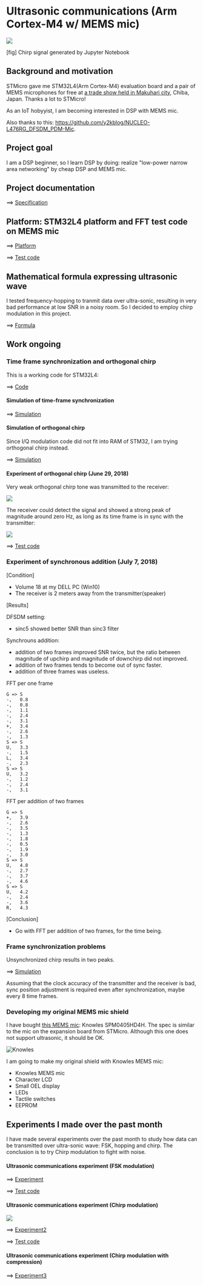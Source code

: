 # Ultrasonic communications (Arm Cortex-M4 w/ MEMS mic)

![](./doc/orthogonal_upchirp.jpg)

[fig] Chirp signal generated by Jupyter Notebook

## Background and motivation

STMicro gave me STM32L4(Arm Cortex-M4) evaluation board and a pair of MEMS microphones for free at [a trade show held in Makuhari city](https://www.st.com/content/st_com/en/about/events/events.html/techno-frontier-2018.html), Chiba, Japan. Thanks a lot to STMicro!

As an IoT hobyyist, I am becoming interested in DSP with MEMS mic.

Also thanks to this: https://github.com/y2kblog/NUCLEO-L476RG_DFSDM_PDM-Mic.

## Project goal

I am a DSP beginner, so I learn DSP by doing: realize "low-power narrow area networking" by cheap DSP and MEMS mic.

## Project documentation

==> [Specification](https://docs.google.com/presentation/d/e/2PACX-1vSd3PQnKqmKbjcGNyNh_gygd175jgfzZYH5iwcEPqmmgiy7k3yYzqqHzfs7u-95jm_9hHgc0ugAvv2U/pub?start=false&loop=false&delayms=3000)

## Platform: STM32L4 platform and FFT test code on MEMS mic

==> [Platform](PLATFORM.md)

==> [Test code](./experiments/basic)

## Mathematical formula expressing ultrasonic wave

I tested frequency-hopping to tranmit data over ultra-sonic, resulting in very bad performance at low SNR in a noisy room. So I decided to employ chirp modulation in this project.

==> [Formula](./misc/Formula.ipynb)

## Work ongoing

### Time frame synchronization and orthogonal chirp

This is a working code for STM32L4:

==> [Code](./synchronization)

#### Simulation of time-frame synchronization

==> [Simulation](./simulation/ChirpSynchronization.ipynb)

#### Simulation of orthogonal chirp

Since I/Q modulation code did not fit into RAM of STM32, I am trying orthogonal chirp instead.

==> [Simulation](./simulation/OrthogonalChirp.ipynb)

#### Experiment of orthogonal chirp (June 29, 2018)

Very weak orthogonal chirp tone was transmitted to the receiver:

![](./doc/experiment.jpg)

The receiver could detect the signal and showed a strong peak of magnitude around zero Hz, as long as its time frame is in sync with the transmitter:

![](./doc/Experiment_orthogonal_upchirp_upchirp.jpg)

==> [Test code](./synchronization)

### Experiment of synchronous addition (July 7, 2018)

[Condition]
- Volume 18 at my DELL PC (Win10)
- The receiver is 2 meters away from the transmitter(speaker)

[Results]

DFSDM setting:
- sinc5 showed better SNR than sinc3 filter 

Synchrouns addition:
- addition of two frames improved SNR twice, but the ratio between magnitude of upchirp and magnitude of downchirp did not improved.
- addition of two frames tends to become out of sync faster.
- addition of three frames was useless.

FFT per one frame
```
G => S
-,   0.8
-,   0.8
-,   1.1
-,   2.4
-,   3.1
+,   3.4
-,   2.6
-,   1.3
S => S
U,   3.3
-,   1.5
L,   3.4
-,   2.3
S => S
U,   3.2
-,   1.2
-,   2.4
-,   3.1
```

FFT per addition of two frames
```
G => S
+,   3.9
-,   2.6
-,   3.5
-,   1.3
-,   1.8
-,   0.5
-,   1.9
-,   3.0
S => S
U,   4.8
-,   2.7
-,   3.7
-,   4.6
S => S
U,   4.2
-,   2.4
-,   3.6
R,   4.3
```

[Conclusion]
- Go with FFT per addition of two frames, for the time being.

### Frame synchronization problems

Unsynchronized chirp results in two peaks.

==> [Simulation](./simulation/ChirpSynchronization.ipynb)

Assuming that the clock accuracy of the transmitter and the receiver is bad, sync position adjustment is required even after synchronization, maybe every 8 time frames.

### Developing my original MEMS mic shield

I have bought [this MEMS mic](http://akizukidenshi.com/catalog/g/gM-05577/): Knowles SPM0405HD4H. The spec is similar to the mic on the expansion board from STMicro. Although this one does not support ultrasonic, it should be OK.

![Knowles](./doc/Knowles.jpg)

I am going to make my original shield with Knowles MEMS mic:

- Knowles MEMS mic
- Character LCD
- Small OEL display
- LEDs
- Tactile switches
- EEPROM

## Experiments I made over the past month

I have made several experiments over the past month to study how data can be transmitted over ultra-sonic wave: FSK, hopping and chirp. The conclusion is to try Chirp modulation to fight with noise.

#### Ultrasonic communications experiment (FSK modulation)

==> [Experiment](./experiments/EXPERIMENT.md)

==> [Test code](./experiments/ultracom)

#### Ultrasonic communications experiment (Chirp modulation)

![](./doc/Simulation_upchirp_upchirp.jpg)

==> [Experiment2](./experiments/EXPERIMENT2.md)

==> [Test code](./experiments/chirp)

#### Ultrasonic communications experiment (Chirp modulation with compression)

==> [Experiment3](./experiments/EXPERIMENT3.md)
